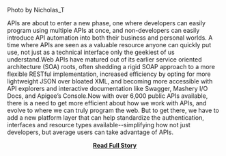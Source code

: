 <p>Photo by&nbsp;Nicholas_T



APIs are about to enter a new phase, one where developers can easily program using multiple APIs at once, and non-developers can easily introduce API automation into both their business and personal worlds.&nbsp;A time where APIs are seen as a valuable resource anyone can quickly put use, not just as a technical interface only the geekiest of us understand.Web APIs have matured out of its earlier service oriented architecture (SOA) roots, often shedding a rigid SOAP approach to a more flexible RESTful implementation, increased efficiency by opting for more lightweight JSON over bloated XML, and becoming more accessible with API explorers and interactive documentation like Swagger, Mashery I/O Docs, and Apigee&rsquo;s Console.Now with over 6,000 public APIs available, there is a need to get more efficient about how we work with APIs, and evolve to where we can truly program the web.&nbsp;But to get there, we have to add a new platform layer that can help standardize the authentication, interfaces and resource types available--simplifying how not just developers, but average users can take advantage of APIs.</p>
<center><p><a href="http://www.apievangelist.com/2012/07/27/what-is-the-future-of-web-apis/" style='padding:25px; font-sze:18px; font-weight: bold;'>Read Full Story</a></p></center>
